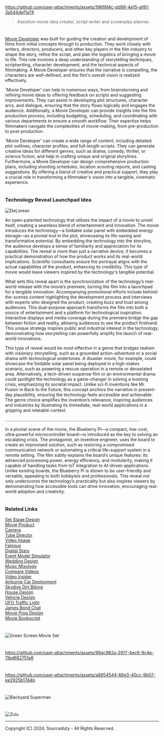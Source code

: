 https://github.com/user-attachments/assets/196f6f4c-dd98-4e15-af81-3a544def1a74

> Assistive movie idea creator, script writer and screenplay planner.

#

[Movie Developer](https://chatgpt.com/g/g-GKuoUegIF-movie-developer) was built for guiding the creation and development of films from initial concepts through to production. They work closely with writers, directors, producers, and other key players in the film industry to shape the story, refine the script, and plan the logistics of bringing a movie to life. This role involves a deep understanding of storytelling techniques, scriptwriting, character development, and the technical aspects of filmmaking. A Movie Developer ensures that the narrative is compelling, the characters are well-defined, and the film's overall vision is realized effectively.

'Movie Developer' can help in numerous ways, from brainstorming and refining movie ideas to offering feedback on scripts and suggesting improvements. They can assist in developing plot structures, character arcs, and dialogue, ensuring that the story flows logically and engages the audience. Additionally, a Movie Developer can provide insights into the film production process, including budgeting, scheduling, and coordinating with various departments to ensure a smooth workflow. Their expertise helps filmmakers navigate the complexities of movie-making, from pre-production to post-production.

'Movie Developer' can create a wide range of content, including detailed plot outlines, character profiles, and full-length scripts. They can generate creative ideas for different genres, such as drama, comedy, thriller, or science fiction, and help in crafting unique and original storylines. Furthermore, a Movie Developer can design comprehensive production plans, including shooting schedules, location scouting reports, and casting suggestions. By offering a blend of creative and practical support, they play a crucial role in transforming a filmmaker's vision into a tangible, cinematic experience.

#
### Technology Reveal Launchpad Idea

![DeLorean](https://github.com/user-attachments/assets/059dbdd0-f8ab-4d03-b82b-87a82a7d6daa)

An open-patented technology that utilizes the impact of a movie to unveil itself, creating a seamless blend of entertainment and innovation. The movie introduces the technology—a foldable solar panel with embedded energy storage—as a pivotal tool in the plot, showcasing its life-saving and transformative potential. By embedding the technology into the storyline, the audience develops a sense of familiarity and appreciation for its capabilities. The reveal is more than just a narrative device; it becomes a practical demonstration of how the product works and its real-world implications. Scientific consultants ensure the portrayal aligns with the actual capabilities of the product, enhancing its credibility. This type of movie would leave viewers inspired by the technology's tangible potential.

What sets this reveal apart is the synchronization of the technology’s real-world release with the movie’s premiere, turning the film into a launchpad for a tangible innovation. Accompanying promotional efforts include behind-the-scenes content highlighting the development process and interviews with experts who designed the product, creating buzz and trust among audiences. This dual-purpose approach transforms the film into both a source of entertainment and a platform for technological inspiration. Interactive displays and media coverage during the premiere bridge the gap between fiction and reality, allowing audiences to see the product firsthand. This unique strategy inspires public and industrial interest in the technology, demonstrating how storytelling can powerfully amplify the launch of real-world innovations.

This type of reveal would be most effective in a genre that bridges realism with visionary storytelling, such as a grounded action-adventure or a social drama with technological undertones. A disaster movie, for example, could showcase the foldable solar panel being deployed in a high-stakes scenario, such as powering a rescue operation in a remote or devastated area. Alternatively, a tech-driven suspense film or an environmental drama could spotlight the technology as a game-changer in solving a looming crisis, emphasizing its societal impact. Unlike sci-fi inventions like Mr. Fusion in Back to the Future, this concept anchors the narrative in present-day plausibility, ensuring the technology feels accessible and achievable. The genre choice amplifies the invention’s relevance, inspiring audiences and industries by illustrating its immediate, real-world applications in a gripping and relatable context.

.............................................................................................................

In a pivotal scene of the movie, the Blueberry Pi—a compact, low-cost, ultra-powerful microcontroller board—is introduced as the key to solving an escalating crisis. The protagonist, an inventive engineer, uses the board to create an improvised solution, such as restoring a compromised communication network or automating a critical life-support system in a remote setting. The film subtly explains the board’s unique features: its advanced processing power, energy efficiency, and modularity, making it capable of handling tasks from IoT integration to AI-driven applications. Unlike existing boards, the Blueberry Pi is shown to be user-friendly and versatile, appealing to both hobbyists and professionals. This reveal not only underscores the technology’s practicality but also inspires viewers by demonstrating how accessible tools can drive innovation, encouraging real-world adoption and creativity.


#
### Related Links

[Set Stage Design](https://github.com/sourceduty/Set_Stage_Design)
<br>
[Movie Product](https://github.com/sourceduty/Movie_Product)
<br>
[Camera](https://github.com/sourceduty/Camera)
<br>
[Tube Director](https://chat.openai.com/g/g-epAQ2XbfM-tube-director)
<br>
[Video Image](https://chat.openai.com/g/g-LNtncGSSz-video-image)
<br>
[Famous](https://chat.openai.com/g/g-O9LfTkCN7-famous)
<br>
[Digital Stars](https://chat.openai.com/g/g-dRyZ53slj-digital-stars)
<br>
[Event Model Simulator](https://chat.openai.com/g/g-Zr15o3jSa-event-model-simulator)
<br>
[Wedding Design](https://chatgpt.com/g/g-fXhJAisdE-wedding-design)
<br>
[Music Mixology](https://chat.openai.com/g/g-Dx8EfEK8O-music-mixology)
<br>
[Compare Videos](https://github.com/sourceduty/Compare_Videos)
<br>
[Video Insider](https://chatgpt.com/g/g-ZBiedT6Sq-video-insider)
<br>
[Airborne Car Deployment](https://github.com/sourceduty/Airborne_Car_Deployment)
<br>
[Skydive Dirt Biking](https://github.com/sourceduty/Skydive_Dirt_Biking)
<br>
[House Design](https://github.com/sourceduty/House_Design)
<br>
[Vehicle Design](https://github.com/sourceduty/Vehicle_Design)
<br>
[UFO Traffic Light](https://github.com/sourceduty/UFO_Traffic_Light)
<br>
[James Bond Chat](https://github.com/sourceduty/James_Bond_Chat)
<br>
[Movie Prop Design](https://github.com/sourceduty/Movie_Prop_Design)
<br>
[Movie Bookscript](https://github.com/sourceduty/Movie_Bookscript)

#
![Green Screen Movie Set](https://github.com/sourceduty/Movie_Developer/assets/123030236/c07ab585-7292-4803-a866-32c325b98b17)
#
https://github.com/user-attachments/assets/99ac982a-2917-4ec6-9c4e-11bd682751e8
#
https://github.com/user-attachments/assets/a8854544-66e3-40cc-9b07-ee2925b1744b
#
![Backyard Superman](https://github.com/user-attachments/assets/9953567e-d6c0-47f9-aca1-77c80736ae92)
#
![Zulu](https://github.com/user-attachments/assets/515dfb13-a370-4ca8-ae1f-5b3194ee6361)


***
Copyright (C) 2024, Sourceduty - All Rights Reserved.
